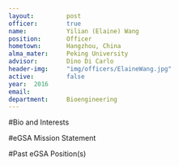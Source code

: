 ```yaml
---
layout:     	post
officer: 		true
name:      		Yilian (Elaine) Wang
position: 		Officer
hometown: 		Hangzhou, China
alma_mater: 	Peking University
advisor: 		Dino Di Carlo
header-img: 	"img/officers/ElaineWang.jpg"
active: 		false
year:  2016
email: 			
department: 	Bioengineering
---
```


#Bio and Interests


#eGSA Mission Statement


#Past eGSA Position(s)

